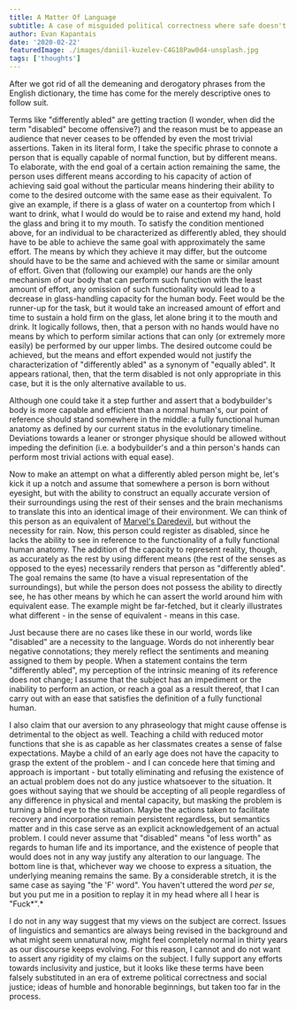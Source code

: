 ```yaml
---
title: A Matter Of Language
subtitle: A case of misguided political correctness where safe doesn't always mean just.
author: Evan Kapantais
date: '2020-02-22'
featuredImage: ./images/daniil-kuzelev-C4G18Paw0d4-unsplash.jpg
tags: ['thoughts']
---
```


After we got rid of all the demeaning and derogatory phrases from the English dictionary, the time has come for the merely descriptive ones to follow suit.

Terms like "differently abled" are getting traction (I wonder, when did the term "disabled" become offensive?) and the reason must be to appease an audience that never ceases to be offended by even the most trivial assertions. Taken in its literal form, I take the specific phrase to connote a person that is equally capable of normal function, but by different means. To elaborate, with the end goal of a certain action remaining the same, the person uses different means according to his capacity of action of achieving said goal without the particular means hindering their ability to come to the desired outcome with the same ease as their equivalent. To give an example, if there is a glass of water on a countertop from which I want to drink, what I would do would be to raise and extend my hand, hold the glass and bring it to my mouth. To satisfy the condition mentioned above, for an individual to be characterized as differently abled, they should have to be able to achieve the same goal with approximately the same effort. The means by which they achieve it may differ, but the outcome should have to be the same and achieved with the same or similar amount of effort. Given that (following our example) our hands are the only mechanism of our body that can perform such function with the least amount of effort, any omission of such functionality would lead to a decrease in glass-handling capacity for the human body. Feet would be the runner-up for the task, but it would take an increased amount of effort and time to sustain a hold firm on the glass, let alone bring it to the mouth and drink. It logically follows, then, that a person with no hands would have no means by which to perform similar actions that can only (or extremely more easily) be performed by our upper limbs. The desired outcome could be achieved, but the means and effort expended would not justify the characterization of "differently abled" as a synonym of "equally abled". It appears rational, then, that the term disabled is not only appropriate in this case, but it is the only alternative available to us. 

Although one could take it a step further and assert that a bodybuilder's body is more capable and efficient than a normal human's, our point of reference should stand somewhere in the middle: a fully functional human anatomy as defined by our current status in the evolutionary timeline. Deviations towards a leaner or stronger physique should be allowed without impeding the definition (i.e. a bodybuilder's and a thin person's hands can perform most trivial actions with equal ease).

Now to make an attempt on what a differently abled person might be, let's kick it up a notch and assume that somewhere a person is born without eyesight, but with the ability to construct an equally accurate version of their surroundings using the rest of their senses and the brain mechanisms to translate this into an identical image of their environment. We can think of this person as an equivalent of [Marvel's Daredevil](https://en.wikipedia.org/wiki/Daredevil_(Marvel_Comics_character)#Powers_and_abilities), but without the necessity for rain. Now, this person could register as disabled, since he lacks the ability to see in reference to the functionality of a fully functional human anatomy. The addition of the capacity to represent reality, though, as accurately as the rest by using different means (the rest of the senses as opposed to the eyes) necessarily renders that person as "differently abled". The goal remains the same (to have a visual representation of the surroundings), but while the person does not possess the ability to directly see, he has other means by which he can assert the world around him with equivalent ease. The example might be far-fetched, but it clearly illustrates what different - in the sense of equivalent - means in this case. 

Just because there are no cases like these in our world, words like "disabled" are a necessity to the language. Words do not inherently bear negative connotations; they merely reflect the sentiments and meaning assigned to them by people. When a statement contains the term "differently abled", my perception of the intrinsic meaning of its reference does not change; I assume that the subject has an impediment or the inability to perform an action, or reach a goal as a result thereof, that I can carry out with an ease that satisfies the definition of a fully functional human.

I also claim that our aversion to any phraseology that might cause offense is detrimental to the object as well. Teaching a child with reduced motor functions that she is as capable as her classmates creates a sense of false expectations. Maybe a child of an early age does not have the capacity to grasp the extent of the problem - and I can concede here that timing and approach is important - but totally eliminating and refusing the existence of an actual problem does not do any justice whatsoever to the situation. It goes without saying that we should be accepting of all people regardless of any difference in physical and mental capacity, but masking the problem is turning a blind eye to the situation. Maybe the actions taken to facilitate recovery and incorporation remain persistent regardless, but semantics matter and in this case serve as an explicit acknowledgement of an actual problem. I could never assume that "disabled" means "of less worth" as regards to human life and its importance, and the existence of people that would does not in any way justify any alteration to our language. The bottom line is that, whichever way we choose to express a situation, the underlying meaning remains the same. By a considerable stretch, it is the same case as saying "the 'F' word". You haven't uttered the word *per se*, but you put me in a position to replay it in my head where all I hear is "Fuck*".*

I do not in any way suggest that my views on the subject are correct. Issues of linguistics and semantics are always being revised in the background and what might seem unnatural now, might feel completely normal in thirty years as our discourse keeps evolving. For this reason, I cannot and do not want to assert any rigidity of my claims on the subject. I fully support any efforts towards inclusivity and justice, but it looks like these terms have been falsely substituted in an era of extreme political correctness and social justice; ideas of humble and honorable beginnings, but taken too far in the process.